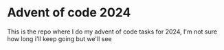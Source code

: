 # Advent of code 2024

This is the repo where I do my advent of code tasks for 2024, I'm not sure how long i'll keep going but we'll see